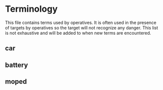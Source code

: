 # Terminology 
This file contains terms used by operatives. It is often used in the presence of targets by operatives so the target will not recognize any danger. This list is not exhaustive and will be added to when new terms are encountered.

## car
## battery
## moped 
